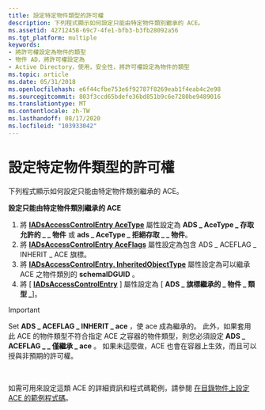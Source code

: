 ```yaml
---
title: 設定特定物件類型的許可權
description: 下列程式顯示如何設定只能由特定物件類別繼承的 ACE。
ms.assetid: 42712458-69c7-4fe1-bfb3-b3fb28092a56
ms.tgt_platform: multiple
keywords:
- 將許可權設定為物件的類型
- 物件 AD，將許可權設定為
- Active Directory，使用，安全性，將許可權設定為物件的類型
ms.topic: article
ms.date: 05/31/2018
ms.openlocfilehash: e6f44cfbe753e6f92787f8269eab1f4eab4c2e98
ms.sourcegitcommit: 803f3ccd65bdefe36bd851b9c6e7280be9489016
ms.translationtype: MT
ms.contentlocale: zh-TW
ms.lasthandoff: 08/17/2020
ms.locfileid: "103933042"
---
```

# <a name="setting-rights-to-specific-types-of-objects"></a>設定特定物件類型的許可權

下列程式顯示如何設定只能由特定物件類別繼承的 ACE。

 **設定只能由特定物件類別繼承的 ACE**

1.  將 [**IADsAccessControlEntry AceType**](/windows/desktop/ADSI/iadsaccesscontrolentry-property-methods) 屬性設定為 **ADS \_ AceType \_ 存取允許的 \_ \_ 物件** 或 **ads \_ AceType \_ 拒絕存取 \_ \_ 物件**。
2.  將 [**IADsAccessControlEntry AceFlags**](/windows/desktop/ADSI/iadsaccesscontrolentry-property-methods) 屬性設定為包含 ADS \_ ACEFLAG \_ INHERIT \_ ACE 旗標。
3.  將 [**IADsAccessControlEntry. InheritedObjectType**](/windows/desktop/ADSI/iadsaccesscontrolentry-property-methods) 屬性設定為可以繼承 ACE 之物件類別的 **schemaIDGUID** 。
4.  將 [ [**IADsAccessControlEntry**](/windows/desktop/ADSI/iadsaccesscontrolentry-property-methods) ] 屬性設定為 [ **ADS \_ 旗標繼承的 \_ 物件 \_ 類型 \_**]。

> [!IMPORTANT]
> Set **ADS \_ ACEFLAG \_ INHERIT \_ ace** ，使 ace 成為繼承的。 此外，如果套用此 ACE 的物件類型不符合指定 ACE 之容器的物件類型，則您必須設定 **ADS \_ ACEFLAG \_ \_ 僅繼承 \_ ace** 。 如果未這麼做，ACE 也會在容器上生效，而且可以授與非預期的許可權。

 

如需可用來設定這類 ACE 的詳細資訊和程式碼範例，請參閱 [在目錄物件上設定 ACE 的範例程式碼](example-code-for-setting-an-ace-on-a-directory-object.md)。

 

 